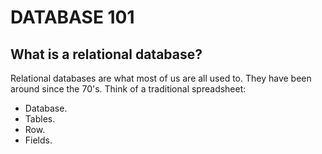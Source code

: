 # DATABASE 101
## What is a relational database?

Relational databases are what most of us are all used to. They have been around since the 70's. Think of a traditional spreadsheet:

- Database.
- Tables.
- Row.
- Fields.